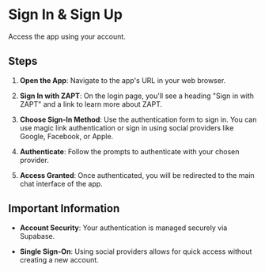 # Sign In & Sign Up

Access the app using your account.

## Steps

1. **Open the App**: Navigate to the app's URL in your web browser.

2. **Sign In with ZAPT**: On the login page, you'll see a heading "Sign in with ZAPT" and a link to learn more about ZAPT.

3. **Choose Sign-In Method**: Use the authentication form to sign in. You can use magic link authentication or sign in using social providers like Google, Facebook, or Apple.

4. **Authenticate**: Follow the prompts to authenticate with your chosen provider.

5. **Access Granted**: Once authenticated, you will be redirected to the main chat interface of the app.

## Important Information

- **Account Security**: Your authentication is managed securely via Supabase.

- **Single Sign-On**: Using social providers allows for quick access without creating a new account.
